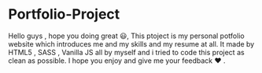 # Portfolio-Project
Hello guys , hope you doing great 😃, 
This ptoject is my personal potfolio website which introduces me and my skills and my resume at all.
It made by HTML5 , SASS , Vanilla JS all by myself and i tried to code this project as clean as possible.
I hope you enjoy and give me your feedback ❤️ .
